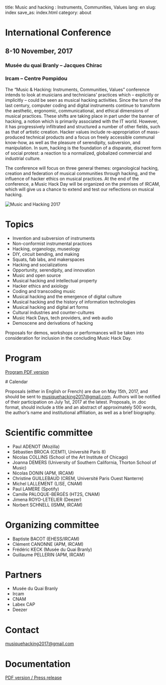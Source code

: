 title: Music and hacking : Instruments, Communities, Values
lang: en
slug: index
save_as: index.html
category: about

# International Conference

## 8-10 November, 2017
### Musée du quai Branly – Jacques Chirac
### Ircam – Centre Pompidou

The “Music & Hacking: Instruments, Communities, Values” conference intends to look at musicians and technicians’ practices which – explicitly or implicitly – could be seen as musical hacking activities.
Since the turn of the last century, computer coding and digital instruments continue to transform the aesthetic, ergonomic, communicational, and ethical dimensions of musical practices. These shifts are taking place in part under the banner of hacking, a notion which is primarily associated with the IT world. However, it has progressively infiltrated and structured a number of other fields, such as that of artistic creation. Hacker values include re-appropriation of mass-produced technical products and a focus on freely accessible communal know-how, as well as the pleasure of serendipity, subversion, and manipulation. In sum, hacking is the foundation of a disparate, discreet form of social protest: a reaction to a normalized, globalized commercial and industrial culture.

The conference will focus on three general themes: organological hacking, creation and federation of musical communities through hacking, and the influence of hacker ethics on musical practices. At the end of the conference, a Music Hack Day will be organized on the premises of IRCAM, which will give us a chance to extend and test our reflections on musical hacking.

![Music and Hacking 2017]({filename}/images/photo_hack_1024.jpg)

# Topics

- Invention and subversion of instruments
- Non-conformist instrumental practices
- Hacking, organology, museology
- DIY, circuit bending, and making
- Squats, fab labs, and makerspaces
- Hacking and socializations
- Opportunity, serendipity, and innovation
- Music and open source
- Musical hacking and intellectual property
- Hacker ethics and axiology
- Coding and transcoding music
- Musical hacking and the emergence of digital culture
- Musical hacking and the history of information technologies
- Musical hacking and digital art forms
- Cultural industries and counter-cultures
- Music Hack Days, tech providers, and web audio
- Demoscene and derivations of hacking

Proposals for demos, workshops or performances will be taken into consideration for inclusion in the concluding Music Hack Day.

# Program

[Program PDF version]({filename}/doc/colloque_music_hacking_12_10.pdf)

# Calendar

Proposals (either in English or French) are due on May 15th, 2017, and should be sent to [musiquehacking2017@gmail.com](mailto:musiquehacking2017@gmail.com). Authors will be notified of their participation on July 1st, 2017 at the latest. Proposals, in .doc format, should include a title and an abstract of approximately 500 words, the author’s name and institutional affiliation, as well as a brief biography.

# Scientific committee

- Paul ADENOT (Mozilla)
- Sébastien BROCA (CEMTI, Université Paris 8)
- Nicolas COLLINS (School of the Art Institute of Chicago)
- Joanna DEMERS (University of Southern California, Thorton School of Music)
- Nicolas DONIN (APM, IRCAM)
- Christine GUILLEBAUD (CREM, Université Paris Ouest Nanterre)
- Michel LALLEMENT (LISE, CNAM)
- Paul LAMERE (Spotify)
- Camille PALOQUE-BERGÈS (HT2S, CNAM)
- Jimena ROYO-LETELIER (Deezer)
- Norbert SCHNELL (ISMM, IRCAM)

# Organizing committee

- Baptiste BACOT (EHESS/IRCAM)
- Clément CANONNE (APM, IRCAM)
- Frédéric KECK (Musée du Quai Branly)
- Guillaume PELLERIN (APM, IRCAM)

# Partners

- Musée du Quai Branly
- Ircam
- CNAM
- Labex CAP
- Deezer

# Contact

[musiquehacking2017@gmail.com](mailto:musiquehacking2017@gmail.com)

# Documentation

[PDF version / Press release]({filename}/doc/MusicAndHacking-2017_Call.pdf)
